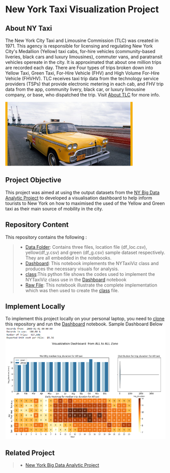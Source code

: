 # New York Taxi Visualization Project
## About NY Taxi
The New York City Taxi and Limousine Commission (TLC) was created in 1971. This agency is responsible for licensing and regulating New York City's Medallion (Yellow) taxi cabs, for-hire vehicles (community-based liveries, black cars and luxury limousines), commuter vans, and paratransit vehicles opereate in the city. It is approximated that about one million trips are recorded each day. There are Four types of trips broken down into Yellow Taxi, Green Taxi, For-Hire Vehicle (FHV) and High Volume For-Hire Vehicle (FHVHV). TLC receives taxi trip data from the technology service providers (TSPs) that provide electronic metering in each cab, and FHV trip data from the app, community livery, black car, or luxury limousine company, or base, who dispatched the trip. Visit [About TLC](https://www1.nyc.gov/site/tlc/about/about-tlc.page) for more info. 

<img  src="./Pics/taxi.jpg" alt="drawing" height = 200 width="400"/>

## Project Objective
This project was aimed at using the output datasets from the [NY Big Data Analytic Project](https://github.com/MSBGDA/INFO-H-600-Project-Group-AH.git) to developed a visualisation dashboard to help inform tourists to New York on how to maximised the used of the Yellow and Green taxi as their main source of mobility in the city. 
## Repository Content
This repository contains the following :
> - [Data Folder](https://github.com/ivombi/NY-Taxi/tree/main/data): Contains three files, location file (df_loc.csv), yellow(df_y.csv) and green (df_g.csv) sample dataset respectively. They are all embedded in the notebooks.
> - [Dashboard](https://github.com/ivombi/NY-Taxi/blob/main/implementation.ipynb): This notebook implements the NYTaxiViz class and produces the necessary visuals for analysis. 
> - [class](https://github.com/ivombi/NY-Taxi/blob/main/newyorkviz.py):This python file shows the codes used to implement the NYTaxiViz class use in the [Dashboard](https://github.com/ivombi/NY-Taxi/blob/main/implementation.ipynb) notebook
> - [Raw File](https://github.com/ivombi/NY-Taxi/blob/main/visuals.ipynb): This notebook illustrate the complete implementation which was then used to create the [class](https://github.com/ivombi/NY-Taxi/blob/main/newyorkviz.py) file. 
## Implement Locally
To implement this project locally on your personal laptop, you need to [clone ](https://docs.github.com/en/github/creating-cloning-and-archiving-repositories/cloning-a-repository) this repository and run the [Dashboard](https://github.com/ivombi/NY-Taxi/blob/main/implementation.ipynb) notebook. Sample Dashboard Below
<br>
![taxi](./Pics/viz.PNG)

## Related Project
> - [New York Big Data Analytic Project](https://github.com/MSBGDA/INFO-H-600-Project-Group-AH.git)
